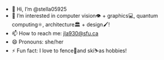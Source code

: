 - 👋 Hi, I’m @stella05925
- 👀 I’m interested in computer vision👁️ + graphics💻, quantum computing⚛️, architecture🏛️ + design🖌️!
- 📫 How to reach me: jla930@sfu.ca
- 😄 Pronouns: she/her
- ⚡ Fun fact: I love to fence🤺and ski⛷️as hobbies!

<!---
stella05925/stella05925 is a ✨ special ✨ repository because its `README.md` (this file) appears on your GitHub profile.
You can click the Preview link to take a look at your changes.
--->
